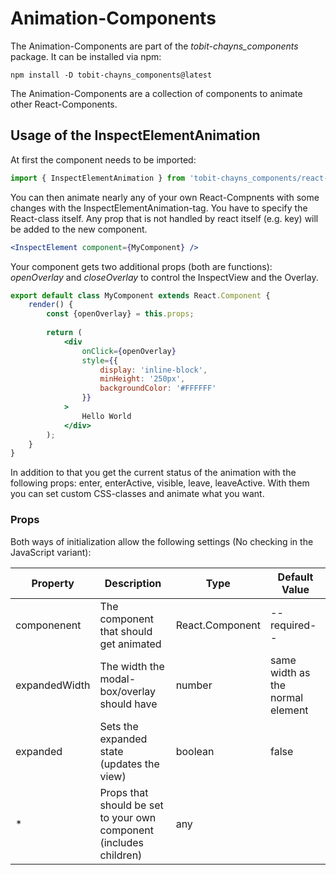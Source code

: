 # Animation-Components

The Animation-Components are part of the *tobit-chayns_components* package. It can be installed via npm:

    npm install -D tobit-chayns_components@latest
    
The Animation-Components are a collection of components to animate other React-Components.

## Usage of the InspectElementAnimation
At first the component needs to be imported:

```jsx
import { InspectElementAnimation } from 'tobit-chayns_components/react-chayns-animations';
```

You can then animate nearly any of your own React-Compnents with some changes with the InspectElementAnimation-tag. You have to specify the React-class itself.
Any prop that is not handled by react itself (e.g. key) will be added to the new component.

```jsx
<InspectElement component={MyComponent} />
```
Your component gets two additional props (both are functions): *openOverlay* and *closeOverlay* to control the InspectView and the Overlay.
```jsx
export default class MyComponent extends React.Component {
    render() {
        const {openOverlay} = this.props;
		
        return (
            <div
                onClick={openOverlay}
                style={{
                    display: 'inline-block',
                    minHeight: '250px',
                    backgroundColor: '#FFFFFF'
                }}
            >
                Hello World
            </div>
        );
    }
}
``` 
In addition to that you get the current status of the animation with the following props: enter, enterActive, visible, leave, leaveActive. With them you can set custom CSS-classes and animate what you want.

### Props
Both ways of initialization allow the following settings (No checking in the JavaScript variant):

| Property      | Description                                                                 | Type            | Default Value                    |
|---------------|-----------------------------------------------------------------------------|-----------------|----------------------------------|
| componenent   | The component that should get animated                                      | React.Component | --required--                     |
| expandedWidth | The width the modal-box/overlay should have                                 | number          | same width as the normal element |
| expanded      | Sets the expanded state (updates the view)                                  | boolean         | false                            |
| *             | Props that should be set to your own component (includes children)          | any             |                                  |
